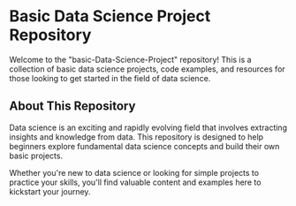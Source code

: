 # Basic Data Science Project Repository

Welcome to the "basic-Data-Science-Project" repository! This is a collection of basic data science projects, code examples, and resources for those looking to get started in the field of data science.

## About This Repository

Data science is an exciting and rapidly evolving field that involves extracting insights and knowledge from data. This repository is designed to help beginners explore fundamental data science concepts and build their own basic projects.

Whether you're new to data science or looking for simple projects to practice your skills, you'll find valuable content and examples here to kickstart your journey.

